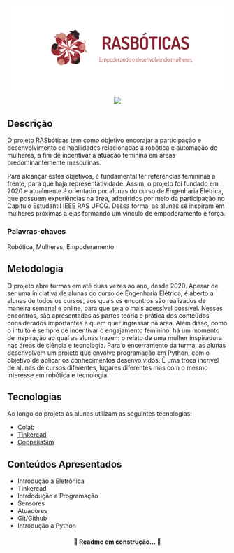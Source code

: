 ![rasboticas](logo.png)

<p align="center">
<img src="http://img.shields.io/static/v1?label=STATUS&message=Projeto%20Ativo&color=FF007F&style=for-the-badge"/>
</p>

<!-- adicionar os badges  -->

## Descrição

O projeto RASbóticas tem como objetivo encorajar a participação e desenvolvimento de habilidades relacionadas a robótica e automação de mulheres, a fim de incentivar a atuação feminina em áreas predominantemente masculinas.

Para alcançar estes objetivos, é fundamental ter referências femininas a frente, para que haja representatividade. Assim, o projeto foi fundado em 2020 e atualmente é orientado por alunas do curso de Engenharia Elétrica, que possuem experiências na área, adquiridos por meio da participação no Capítulo Estudantil IEEE RAS UFCG. Dessa forma, as alunas se inspiram em mulheres próximas a elas formando um vínculo de empoderamento e força.

### Palavras-chaves
Robótica, Mulheres, Empoderamento

## Metodologia

O projeto abre turmas em até duas vezes ao ano, desde 2020. Apesar de ser uma iniciativa de alunas do curso de Engenharia Elétrica, é aberto a alunas de todos os cursos, aos quais os encontros são realizados de maneira semanal e online, para que seja o mais acessível possível. Nesses encontros, são apresentadas as partes teória e prática dos conteúdos considerados importantes a quem quer ingressar na área. Além disso, como o intuito é sempre de incentivar o engajamento feminino, há um momento de inspiração ao qual as alunas trazem o relato de uma mulher inspiradora nas áreas de ciência e tecnologia. Para o encerramento da turma, as alunas desenvolvem um projeto que envolve programação em Python, com o objetivo de aplicar os conhecimentos desenvolvidos. É uma troca incrível de alunas de cursos diferentes, lugares diferentes mas com o mesmo interesse em robótica e tecnologia.

## Tecnologias

Ao longo do projeto as alunas utilizam as seguintes tecnologias:

- [Colab](https://colab.research.google.com/)
- [Tinkercad](https://www.tinkercad.com/)
- [CoppeliaSim](https://www.coppeliarobotics.com/)

## Conteúdos Apresentados
- Introdução a Eletrônica
- Tinkercad
- Intrdodução a Programação 
- Sensores
- Atuadores
- Git/Github
- Introdução a Python


<h4 align="center"> 
	🚧  Readme em construção...  🚧
</h4>
